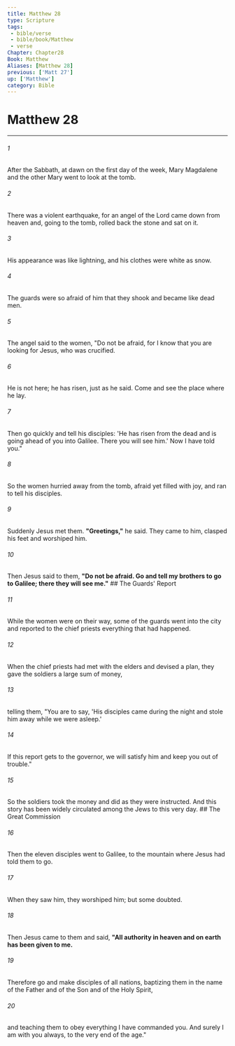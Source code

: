```yaml
---
title: Matthew 28
type: Scripture
tags:
 - bible/verse
 - bible/book/Matthew
 - verse
Chapter: Chapter28
Book: Matthew
Aliases: [Matthew 28]
previous: ['Matt 27']
up: ['Matthew']
category: Bible
---
```

# Matthew 28

***


###### 1 
After the Sabbath, at dawn on the first day of the week, Mary Magdalene and the other Mary went to look at the tomb. 

###### 2 
There was a violent earthquake, for an angel of the Lord came down from heaven and, going to the tomb, rolled back the stone and sat on it. 

###### 3 
His appearance was like lightning, and his clothes were white as snow. 

###### 4 
The guards were so afraid of him that they shook and became like dead men. 

###### 5 
The angel said to the women, "Do not be afraid, for I know that you are looking for Jesus, who was crucified. 

###### 6 
He is not here; he has risen, just as he said. Come and see the place where he lay. 

###### 7 
Then go quickly and tell his disciples: 'He has risen from the dead and is going ahead of you into Galilee. There you will see him.' Now I have told you." 

###### 8 
So the women hurried away from the tomb, afraid yet filled with joy, and ran to tell his disciples. 

###### 9 
Suddenly Jesus met them. **"Greetings,"** he said. They came to him, clasped his feet and worshiped him. 

###### 10 
Then Jesus said to them, **"Do not be afraid. Go and tell my brothers to go to Galilee; there they will see me."** ## The Guards' Report 

###### 11 
While the women were on their way, some of the guards went into the city and reported to the chief priests everything that had happened. 

###### 12 
When the chief priests had met with the elders and devised a plan, they gave the soldiers a large sum of money, 

###### 13 
telling them, "You are to say, 'His disciples came during the night and stole him away while we were asleep.' 

###### 14 
If this report gets to the governor, we will satisfy him and keep you out of trouble." 

###### 15 
So the soldiers took the money and did as they were instructed. And this story has been widely circulated among the Jews to this very day. ## The Great Commission 

###### 16 
Then the eleven disciples went to Galilee, to the mountain where Jesus had told them to go. 

###### 17 
When they saw him, they worshiped him; but some doubted. 

###### 18 
Then Jesus came to them and said, **"All authority in heaven and on earth has been given to me.** 

###### 19 
Therefore go and make disciples of all nations, baptizing them in the name of the Father and of the Son and of the Holy Spirit, 

###### 20 
and teaching them to obey everything I have commanded you. And surely I am with you always, to the very end of the age." 
